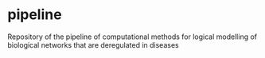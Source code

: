 # pipeline
Repository of the pipeline of computational methods for logical modelling of biological networks that are deregulated in diseases
